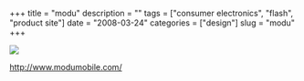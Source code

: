 +++
title = "modu"
description = ""
tags = ["consumer electronics", "flash", "product site"]
date = "2008-03-24"
categories = ["design"]
slug = "modu"
+++


 

  <div id="screens-thumbs" class="clearfix">
    <div class="txt-center" id="design-submission"><a href="http://www.modumobile.com/"><img id='bluga-thumbnail-784' class='bluga-thumbnail large' src='/media/bluga/
wt47f276ac6efbe_0.jpg'/></a></div>  
  </div>   
<p><a href="http://www.modumobile.com/">http://www.modumobile.com/</a></p>





